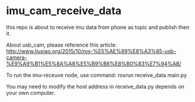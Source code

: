 # imu_cam_receive_data
this repo is about to receive imu data from phone as topic and publish then it.

About usb_cam, please reference this article:
http://www.liuxiao.org/2015/10/ros-%E5%AE%89%E8%A3%85-usb-camera-%E9%A9%B1%E5%8A%A8%E5%B9%B6%E8%B0%83%E7%94%A8/

To run the imu-receuve node, use command:
rosrun receive_data main.py

You may need to modify the host address in receive_data.py depends on your own computer.

